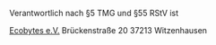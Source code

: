 Verantwortlich nach §5 TMG und §55 RStV ist

[Ecobytes e.V.](https://ecobytes.net)
Brückenstraße 20
37213 Witzenhausen